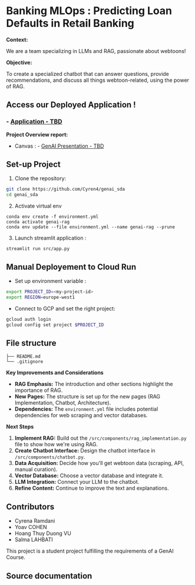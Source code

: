 # Banking MLOps : Predicting Loan Defaults in Retail Banking

**Context:**

We are a team specializing in LLMs and RAG, passionate about webtoons!

**Objective:**

To create a specialized chatbot that can answer questions, provide recommendations, and discuss all things webtoon-related, using the power of RAG.


## **Access our Deployed Application !** 

###  - [Application - TBD]() 

**Project Overview report:**
- Canvas : - [GenAI Presentation - TBD]() 

## Set-up Project 

1.  Clone the repository:

```bash
git clone https://github.com/Cyren4/genai_sda
cd genai_sda
```

2.  Activate virtual env
```shell
conda env create -f environment.yml
conda activate genai-rag
conda env update --file environment.yml --name genai-rag --prune 

```

3.  Launch streamlit application : 
```
streamlit run src/app.py
```


## Manual Deployement to Cloud Run 

- Set up environment variable : 
```bash
export PROJECT_ID=<my-project-id>
export REGION=europe-west1
```

- Connect to GCP and set the right project:
```bash
gcloud auth login
gcloud config set project $PROJECT_ID

```

## File structure 
```
├── README.md
└── .gitignore
```



**Key Improvements and Considerations**

*   **RAG Emphasis:** The introduction and other sections highlight the importance of RAG.
*   **New Pages:** The structure is set up for the new pages (RAG Implementation, Chatbot, Architecture).
*   **Dependencies:** The `environment.yml` file includes potential dependencies for web scraping and vector databases.

**Next Steps**

1.  **Implement RAG:** Build out the `/src/components/rag_implementation.py` file to show how we're using RAG.
2.  **Create Chatbot Interface:** Design the chatbot interface in `/src/components/chatbot.py`.
3.  **Data Acquisition:** Decide how you'll get webtoon data (scraping, API, manual curation).
4.  **Vector Database:** Choose a vector database and integrate it.
5.  **LLM Integration:** Connect your LLM to the chatbot.
6.  **Refine Content:** Continue to improve the text and explanations.



## Contributors 
- Cyrena Ramdani
- Yoav COHEN
- Hoang Thuy Duong VU
- Salma LAHBATI



This project is a student project fulfilling the requirements of a GenAI Course.


## Source documentation
